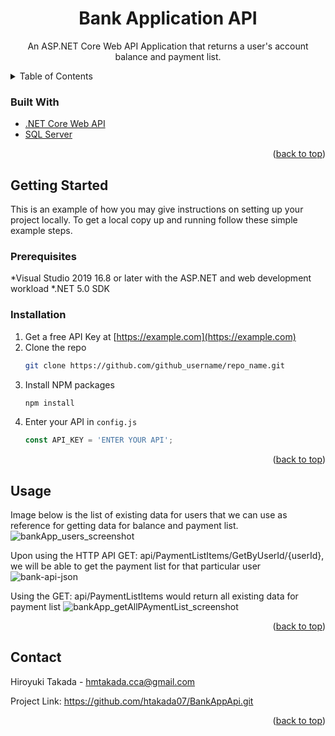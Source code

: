 <div id="top"></div>
<div align="center">
<h1>Bank Application API</h3>
  <p align="center">
    An ASP.NET Core Web API Application that returns a user's account balance and payment list.
  </p>
</div>



<!-- TABLE OF CONTENTS -->
<details>
  <summary>Table of Contents</summary>
  <ol>
    <li>
      <a href="#getting-started">Getting Started</a>
      <ul>
        <li><a href="#prerequisites">Prerequisites</a></li>
        <li><a href="#installation">Installation</a></li>
      </ul>
    </li>
    <li><a href="#usage">Usage</a></li>
    <li><a href="#contact">Contact</a></li>
  </ol>
</details>

### Built With

* [.NET Core Web API](https://docs.microsoft.com/en-us/aspnet/core/web-api/?view=aspnetcore-5.0)
* [SQL Server](https://www.microsoft.com/en-us/sql-server/sql-server-downloads)

<p align="right">(<a href="#top">back to top</a>)</p>



<!-- GETTING STARTED -->
## Getting Started

This is an example of how you may give instructions on setting up your project locally.
To get a local copy up and running follow these simple example steps.

### Prerequisites

*Visual Studio 2019 16.8 or later with the ASP.NET and web development workload
*.NET 5.0 SDK
 

### Installation

1. Get a free API Key at [https://example.com](https://example.com)
2. Clone the repo
   ```sh
   git clone https://github.com/github_username/repo_name.git
   ```
3. Install NPM packages
   ```sh
   npm install
   ```
4. Enter your API in `config.js`
   ```js
   const API_KEY = 'ENTER YOUR API';
   ```

<p align="right">(<a href="#top">back to top</a>)</p


<!-- USAGE EXAMPLES -->
## Usage

Image below is the list of existing data for users that we can use as reference for getting data for balance and payment list.
![bankApp_users_screenshot](https://user-images.githubusercontent.com/48245321/142574336-350ff20c-0dbc-4b65-a2b3-c144d63e6c9d.png)
  
Upon using the HTTP API GET: api/PaymentListItems/GetByUserId/{userId}, we will be able to get the payment list for that particular user
![bank-api-json](https://user-images.githubusercontent.com/48245321/142574332-b6f5fb29-0de2-4ba3-a4f6-9530baba00a6.png)

Using the GET: api/PaymentListItems would return all existing data for payment list
![bankApp_getAllPAymentList_screenshot](https://user-images.githubusercontent.com/48245321/142575203-69dd8978-5214-41aa-b32e-241da38fa054.png)
  
<p align="right">(<a href="#top">back to top</a>)</p>

## Contact

Hiroyuki Takada - hmtakada.cca@gmail.com

Project Link: https://github.com/htakada07/BankAppApi.git

<p align="right">(<a href="#top">back to top</a>)</p>
